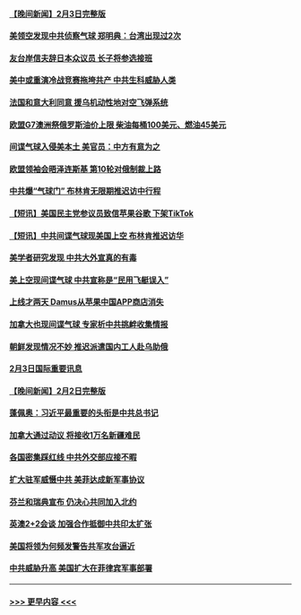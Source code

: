 #### [【晚间新闻】2月3日完整版](../pages/prog202/a103641793.md?t=02041244) 
#### [美领空发现中共侦察气球 郑明典：台湾出现过2次](../pages/prog202/a103641796.md?t=02041244) 
#### [友台岸信夫辞日本众议员 长子将参选接班](../pages/prog202/a103641747.md?t=02041244) 
#### [美中或重演冷战竞赛拖垮共产 中共生科威胁人类](../pages/prog202/a103641735.md?t=02041244) 
#### [法国和意大利同意 援乌机动性地对空飞弹系统](../pages/prog202/a103641726.md?t=02041244) 
#### [欧盟G7澳洲祭俄罗斯油价上限 柴油每桶100美元、燃油45美元](../pages/prog202/a103641708.md?t=02041244) 
#### [间谍气球入侵美本土 美官员：中方有意为之](../pages/prog202/a103641670.md?t=02041244) 
#### [欧盟领袖会晤泽连斯基 第10轮对俄制裁上路](../pages/prog202/a103641671.md?t=02041244) 
#### [中共爆“气球门” 布林肯无限期推迟访中行程](../pages/prog202/a103641668.md?t=02041244) 
#### [【短讯】美国民主党参议员致信苹果谷歌 下架TikTok](../pages/prog202/a103641483.md?t=02041244) 
#### [【短讯】中共间谍气球现美国上空 布林肯推迟访华](../pages/prog202/a103641482.md?t=02041244) 
#### [美学者研究发现 中共大外宣真的有毒](../pages/prog202/a103641321.md?t=02041244) 
#### [美上空现间谍气球 中共宣称是“民用飞艇误入”](../pages/prog202/a103641060.md?t=02041244) 
#### [上线才两天 Damus从苹果中国APP商店消失](../pages/prog202/a103641086.md?t=02041244) 
#### [加拿大也现间谍气球 专家析中共挑衅收集情报](../pages/prog202/a103641485.md?t=02041244) 
#### [朝鲜发现情况不妙 推迟派遣国内工人赴乌助俄](../pages/prog202/a103641070.md?t=02041244) 
#### [2月3日国际重要讯息](../pages/prog202/a103641118.md?t=02041244) 
#### [【晚间新闻】2月2日完整版](../pages/prog202/a103640932.md?t=02041244) 
#### [蓬佩奥：习近平最重要的头衔是中共总书记](../pages/prog202/a103640883.md?t=02041244) 
#### [加拿大通过动议 将接收1万名新疆难民](../pages/prog202/a103640886.md?t=02041244) 
#### [各国密集踩红线 中共外交部应接不暇](../pages/prog202/a103640801.md?t=02041244) 
#### [扩大驻军威慑中共 美菲达成新军事协议](../pages/prog202/a103640789.md?t=02041244) 
#### [芬兰和瑞典宣布 仍决心共同加入北约](../pages/prog202/a103640791.md?t=02041244) 
#### [英澳2+2会谈 加强合作抵御中共印太扩张](../pages/prog202/a103640790.md?t=02041244) 
#### [美国将领为何频发警告共军攻台逼近](../pages/prog202/a103640721.md?t=02041244) 
#### [中共威胁升高 美国扩大在菲律宾军事部署](../pages/prog202/a103640583.md?t=02041244) 

----
#### [ >>> 更早内容 <<< ](../indexes/prog202-earlier.md)

